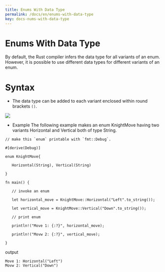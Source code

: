 ```yaml
---
title: Enums With Data Type
permalink: /docs/en/enums-with-data-type
key: docs-nums-with-data-type
---
```


# Enums With Data Type

By default, the Rust compiler infers the data type for all variants of an enum. However, 
it is possible to use different data types for different variants of an enum.

# Syntax 
- The data type can be added to each variant enclosed within round brackets `()`.

![](https://raw.githubusercontent.com/sangam14/RustLabs/master/img/enum-data-type.png)

- Example 
The following example makes an enum KnightMove having two variants Horizontal and Vertical both of type String.

```
// make this `enum` printable with `fmt::Debug`.

#[derive(Debug)]

enum KnightMove{

   Horizontal(String), Vertical(String)

}

fn main() {

   // invoke an enum

   let horizontal_move = KnightMove::Horizontal("Left".to_string());

   let vertical_move = KnightMove::Vertical("Down".to_string());

   // print enum

   println!("Move 1: {:?}", horizontal_move);

   println!("Movw 2: {:?}", vertical_move);

}

```

output 

```
Move 1: Horizontal("Left")
Movw 2: Vertical("Down")

```



